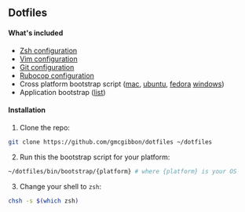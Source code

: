 ## Dotfiles

#### What's included

- [Zsh configuration](zshrc)
- [Vim configuration](vimrc)
- [Git configuration](gitconfig)
- [Rubocop configuration](rubocop.yml)
- Cross platform bootstrap script ([mac](bin/bootstrap/macos), [ubuntu](bin/bootstrap/linux), [fedora](bin/bootstrap/linux) [windows](bin/bootstrap/windows.bat))
- Application bootstrap ([list](Bootstrapfile))

#### Installation

1. Clone the repo:

```sh
git clone https://github.com/gmcgibbon/dotfiles ~/dotfiles
```

2. Run this the bootstrap script for your platform:

```sh
~/dotfiles/bin/bootstrap/{platform} # where {platform} is your OS
```

3. Change your shell to `zsh`:

```sh
chsh -s $(which zsh)
```
